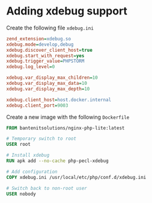 # Adding xdebug support

Create the following file `xdebug.ini`

```ini
zend_extension=xdebug.so
xdebug.mode=develop,debug
xdebug.discover_client_host=true
xdebug.start_with_request=yes
xdebug.trigger_value=PHPSTORM
xdebug.log_level=0

xdebug.var_display_max_children=10
xdebug.var_display_max_data=10
xdebug.var_display_max_depth=10

xdebug.client_host=host.docker.internal
xdebug.client_port=9003
```

Create a new image with the following `Dockerfile`

```Dockerfile
FROM bantenitsolutions/nginx-php-lite:latest

# Temporary switch to root
USER root

# Install xdebug
RUN apk add --no-cache php-pecl-xdebug

# Add configuration
COPY xdebug.ini /usr/local/etc/php/conf.d/xdebug.ini

# Switch back to non-root user
USER nobody
```
